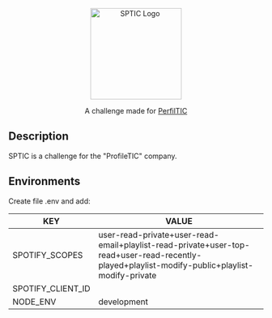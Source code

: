 <p align="center">
  <a href="https://juandav.github.io/" target="blank"><img src="https://svgshare.com/i/Goi.svg" width="180" alt="SPTIC Logo" /></a>
</p>
<p align="center">A challenge made for <a href="http://www.perfiltic.com/" target="_blank">PerfilTIC</a></p>

## Description

SPTIC is a challenge for the "ProfileTIC" company.

## Environments
Create file .env and add:

| KEY               | VALUE                                                                                                                                          |
|-------------------|------------------------------------------------------------------------------------------------------------------------------------------------|
| SPOTIFY_SCOPES    | user-read-private+user-read-email+playlist-read-private+user-top-read+user-read-recently-played+playlist-modify-public+playlist-modify-private |
| SPOTIFY_CLIENT_ID |                                                                                                                                                |
| NODE_ENV          | development                                                                                                                                    |